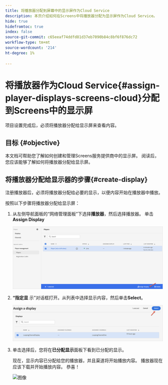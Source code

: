 ```yaml
---
title: 将播放器分配到屏幕中的显示屏作为Cloud Service
description: 本页介绍如何在Screens中将播放器分配为显示屏作为Cloud Service。
hide: true
hidefromtoc: true
index: false
source-git-commit: c65eeaf74ddfd81d37eb7090b84c8bf6f876dc72
workflow-type: tm+mt
source-wordcount: '214'
ht-degree: 1%

---
```



# 将播放器作为Cloud Service{#assign-player-displays-screens-cloud}分配到Screens中的显示屏

项目设置完成后，必须将播放器分配给显示屏来查看内容。

## 目标 {#objective}

本文档可帮助您了解如何创建和管理Screens服务提供商中的显示屏。 阅读后，您应该能够了解如何将播放器分配给显示屏。

## 将播放器分配给显示器的步骤{#create-display}

注册播放器后，必须将播放器分配给必要的显示，以便内容开始在播放器中播放。

按照以下步骤将播放器分配给显示屏：

1. 从左侧导航面板的“网络管理面板”下选择&#x200B;**播放器**，然后选择播放器。 单击&#x200B;**Assign Display**

   ![图像](/help/screens-cloud/assets/player/register-player7.png)

1. **“指定显** 示”对话框打开。从列表中选择显示内容，然后单击&#x200B;**Select**。

   ![图像](/help/screens-cloud/assets/player/register-player8.png)

1. 单击选择后，您将在&#x200B;**已分配显示**&#x200B;面板下看到已分配的显示。

   现在，显示内容已分配给您的播放器，并且渠道将开始播放内容。 播放器现在应该下载并开始播放内容。 恭喜！

   ![图像](/help/screens-cloud/assets/player/output.gif)


